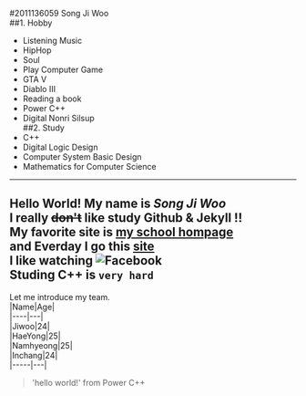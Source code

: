 #2011136059 Song Ji Woo  
##1. Hobby  
- Listening Music  
 - HipHop  
 - Soul  
- Play Computer Game  
 - GTA V  
 - Diablo III  
- Reading a book  
 - Power C++  
 - Digital Nonri Silsup  
##2. Study  
- C++  
- Digital Logic Design  
- Computer System Basic Design  
- Mathematics for Computer Science  
  
  
---
  
  
Hello World! My name is ***Song Ji Woo***  
I really ~~don't~~ like study Github & Jekyll !!  
My favorite site is [my school hompage](http://www.kut.ac.kr)  
and Everday I go this [site](http://www.naver.com "Naver")  
I like watching ![Facebook](http://on.fb.me/1bBFd8h)  
Studing C++ is `very hard`  
---
Let me introduce my team.  
|Name|Age|  
|----|---|  
|Jiwoo|24|  
|HaeYong|25|  
|Namhyeong|25|  
|Inchang|24|  
|-----|---|  
  
>'hello world!' from Power C++  
